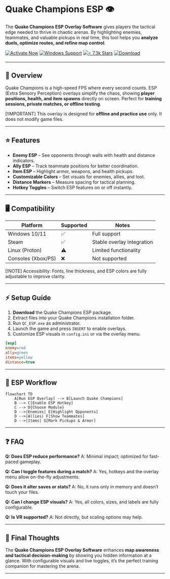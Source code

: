 # Quake Champions ESP 👁️

The **Quake Champions ESP Overlay Software** gives players the tactical edge needed to thrive in chaotic arenas. By highlighting enemies, teammates, and valuable pickups in real time, this tool helps you **analyze duels, optimize routes, and refine map control**.

[![Activate Now](https://img.shields.io/badge/Activate%20Now-purple?style=for-the-badge\&logo=rocket)](#)
[![Windows Support](https://img.shields.io/badge/Windows-10%2F11-blue?style=for-the-badge\&logo=windows)](#)
[![⭐️ 7.3k Stars](https://img.shields.io/badge/⭐️%207.3k-Stars-yellow?style=for-the-badge\&logo=github)](#)
[![Download](https://img.shields.io/badge/Download-Latest-green?style=for-the-badge\&logo=github)](#)

---

## 📝 Overview

Quake Champions is a high-speed FPS where every second counts. ESP (Extra Sensory Perception) overlays simplify the chaos, showing **player positions, health, and item spawns** directly on screen. Perfect for **training sessions, private matches, or offline testing**.

\[!IMPORTANT]
This overlay is designed for **offline and practice use** only. It does not modify game files.

---

## ⭐ Features

* **Enemy ESP** – See opponents through walls with health and distance indicators.
* **Ally ESP** – Track teammate positions for better coordination.
* **Item ESP** – Highlight armor, weapons, and health pickups.
* **Customizable Colors** – Set visuals for enemies, allies, and loot.
* **Distance Markers** – Measure spacing for tactical planning.
* **Hotkey Toggles** – Switch ESP features on or off instantly.

---

## 🖥 Compatibility

| Platform           | Supported | Notes                      |
| ------------------ | --------- | -------------------------- |
| Windows 10/11      | ✅         | Full support               |
| Steam              | ✅         | Stable overlay integration |
| Linux (Proton)     | ⚠️        | Limited functionality      |
| Consoles (Xbox/PS) | ❌         | Not supported              |

\[!NOTE]
Accessibility: Fonts, line thickness, and ESP colors are fully adjustable to improve clarity.

---

## ⚡ Setup Guide

1. **Download** the Quake Champions ESP package.
2. Extract files into your Quake Champions installation folder.
3. Run `QC_ESP.exe` as administrator.
4. Launch the game and press `INSERT` to enable overlays.
5. Customize ESP visuals in `config.ini` or via the overlay menu.

```ini
[esp]
enemy=red
ally=green
items=yellow
distance=true
```

---

## 🔄 ESP Workflow

```mermaid
flowchart TD
    A[Run ESP Overlay] --> B[Launch Quake Champions]
    B --> C[Enable ESP Hotkey]
    C --> D{Choose Module}
    D -->|Enemies| E[Highlight Opponents]
    D -->|Allies| F[Show Teammates]
    D -->|Items| G[Mark Pickups & Armor]
```

---

## ❓ FAQ

**Q: Does ESP reduce performance?**
A: Minimal impact; optimized for fast-paced gameplay.

**Q: Can I toggle features during a match?**
A: Yes, hotkeys and the overlay menu allow on-the-fly adjustments.

**Q: Does it alter saves or stats?**
A: No, it runs only in memory and doesn’t touch your files.

**Q: Can I change ESP visuals?**
A: Yes, all colors, sizes, and labels are fully configurable.

**Q: Is VR supported?**
A: Not directly, but scaling options may help.

---

## 🚀 Final Thoughts

The **Quake Champions ESP Overlay Software** enhances **map awareness and tactical decision-making** by showing you hidden information at a glance. With configurable visuals and live toggles, it’s the perfect training companion for mastering the arena.

---


